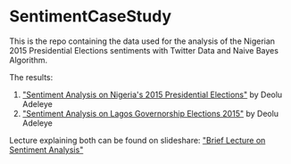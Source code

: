 # SentimentCaseStudy
This is the repo containing the data used for the analysis of the Nigerian 2015 Presidential Elections sentiments with Twitter Data and Naive Bayes Algorithm.

The results:

1. ["Sentiment Analysis on Nigeria's 2015 Presidential Elections"](http://bit.ly/1CtfdxN) by Deolu Adeleye
2. ["Sentiment Analysis on Lagos Governorship Elections 2015"](http://bit.ly/1OjNUtT) by Deolu Adeleye

Lecture explaining both can be found on slideshare: ["Brief Lecture on Sentiment Analysis"](http://bit.ly/1ODHHd6)

